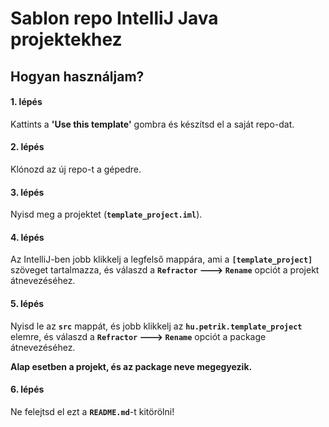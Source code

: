 # Sablon repo IntelliJ Java projektekhez

## Hogyan használjam?
#### **1. lépés**
Kattints a **'Use this template'** gombra és készítsd el a saját repo-dat.

#### **2. lépés**
Klónozd az új repo-t a gépedre.

#### **3. lépés**
Nyisd meg a projektet (**`template_project.iml`**).

#### **4. lépés**
Az IntelliJ-ben jobb klikkelj a legfelső mappára, ami a **`[template_project]`** szöveget tartalmazza, és válaszd a **`Refractor` &#129106; `Rename`** opciót a projekt átnevezéséhez.

#### **5. lépés**
Nyisd le az **`src`** mappát, és jobb klikkelj az **`hu.petrik.template_project`** elemre, és válaszd a **`Refractor` &#129106; `Rename`** opciót a package átnevezéséhez.

**Alap esetben a projekt, és az package neve megegyezik.**

#### **6. lépés**
Ne felejtsd el ezt a **`README.md`**-t kitörölni!
